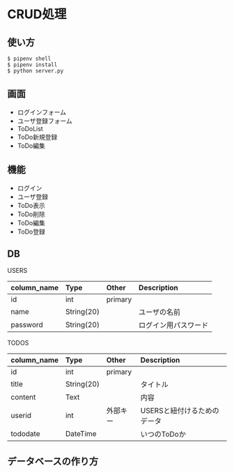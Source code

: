 # CRUD処理

## 使い方
```shell
$ pipenv shell
$ pipenv install
$ python server.py
```

## 画面
- ログインフォーム
- ユーザ登録フォーム
- ToDoList
- ToDo新規登録
- ToDo編集

## 機能
- ログイン
- ユーザ登録
- ToDo表示
- ToDo削除
- ToDo編集
- ToDo登録

## DB
USERS

|column_name|Type|Other|Description|
|:--|:--|:--|:---|
|id|int|primary||
|name|String(20)||ユーザの名前|
|password|String(20)||ログイン用パスワード|

TODOS

|column_name|Type|Other|Description|
|:--|:--|:--|:---|
|id|int|primary||
|title|String(20)||タイトル|
|content|Text||内容|
|userid|int|外部キー|USERSと紐付けるためのデータ|
|tododate|DateTime||いつのToDoか|

## データベースの作り方
